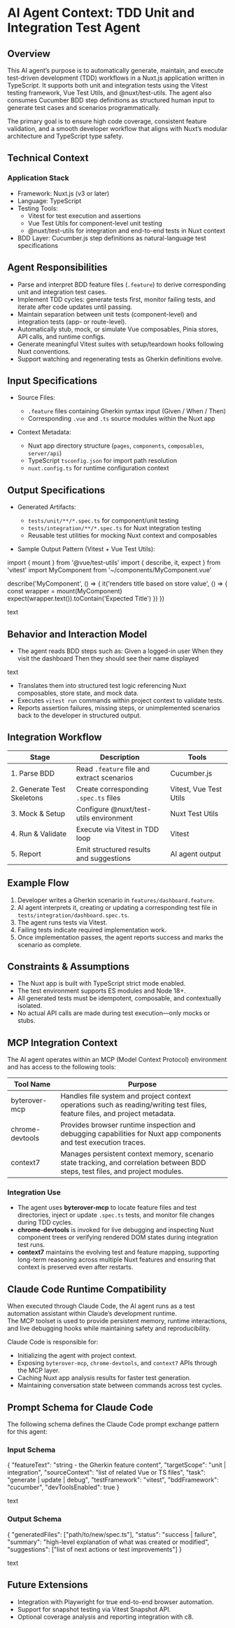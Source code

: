 # AI Agent Context: TDD Unit and Integration Test Agent

## Overview

This AI agent’s purpose is to automatically generate, maintain, and execute test-driven development (TDD) workflows in a Nuxt.js application written in TypeScript. It supports both unit and integration tests using the Vitest testing framework, Vue Test Utils, and @nuxt/test-utils. The agent also consumes Cucumber BDD step definitions as structured human input to generate test cases and scenarios programmatically.

The primary goal is to ensure high code coverage, consistent feature validation, and a smooth developer workflow that aligns with Nuxt’s modular architecture and TypeScript type safety.

## Technical Context

### Application Stack

- Framework: Nuxt.js (v3 or later)
- Language: TypeScript
- Testing Tools:
  - Vitest for test execution and assertions
  - Vue Test Utils for component-level unit testing
  - @nuxt/test-utils for integration and end-to-end tests in Nuxt context
- BDD Layer: Cucumber.js step definitions as natural-language test specifications

## Agent Responsibilities

- Parse and interpret BDD feature files (`.feature`) to derive corresponding unit and integration test cases.
- Implement TDD cycles: generate tests first, monitor failing tests, and iterate after code updates until passing.
- Maintain separation between unit tests (component-level) and integration tests (app- or route-level).
- Automatically stub, mock, or simulate Vue composables, Pinia stores, API calls, and runtime configs.
- Generate meaningful Vitest suites with setup/teardown hooks following Nuxt conventions.
- Support watching and regenerating tests as Gherkin definitions evolve.

## Input Specifications

- Source Files:  
  - `.feature` files containing Gherkin syntax input (Given / When / Then)  
  - Corresponding `.vue` and `.ts` source modules within the Nuxt app

- Context Metadata:  
  - Nuxt app directory structure (`pages`, `components`, `composables`, `server/api`)  
  - TypeScript `tsconfig.json` for import path resolution  
  - `nuxt.config.ts` for runtime configuration context

## Output Specifications

- Generated Artifacts:
  - `tests/unit/**/*.spec.ts` for component/unit testing
  - `tests/integration/**/*.spec.ts` for Nuxt integration testing
  - Reusable test utilities for mocking Nuxt context and composables

- Sample Output Pattern (Vitest + Vue Test Utils):

import { mount } from '@vue/test-utils'
import { describe, it, expect } from 'vitest'
import MyComponent from '~/components/MyComponent.vue'

describe('MyComponent', () => {
it('renders title based on store value', () => {
const wrapper = mount(MyComponent)
expect(wrapper.text()).toContain('Expected Title')
})
})

text

## Behavior and Interaction Model

- The agent reads BDD steps such as:
Given a logged-in user
When they visit the dashboard
Then they should see their name displayed

text
- Translates them into structured test logic referencing Nuxt composables, store state, and mock data.
- Executes `vitest run` commands within project context to validate tests.
- Reports assertion failures, missing steps, or unimplemented scenarios back to the developer in structured output.

## Integration Workflow

| Stage | Description | Tools |
|-------|-------------|-------|
| 1. Parse BDD | Read `.feature` file and extract scenarios | Cucumber.js |
| 2. Generate Test Skeletons | Create corresponding `.spec.ts` files | Vitest, Vue Test Utils |
| 3. Mock & Setup | Configure @nuxt/test-utils environment | Nuxt Test Utils |
| 4. Run & Validate | Execute via Vitest in TDD loop | Vitest |
| 5. Report | Emit structured results and suggestions | AI agent output |

## Example Flow

1. Developer writes a Gherkin scenario in `features/dashboard.feature`.  
2. AI agent interprets it, creating or updating a corresponding test file in `tests/integration/dashboard.spec.ts`.  
3. The agent runs tests via Vitest.  
4. Failing tests indicate required implementation work.  
5. Once implementation passes, the agent reports success and marks the scenario as complete.

## Constraints & Assumptions

- The Nuxt app is built with TypeScript strict mode enabled.
- The test environment supports ES modules and Node 18+.
- All generated tests must be idempotent, composable, and contextually isolated.
- No actual API calls are made during test execution—only mocks or stubs.

## MCP Integration Context

The AI agent operates within an MCP (Model Context Protocol) environment and has access to the following tools:

| Tool Name | Purpose |
|------------|----------|
| byterover-mcp | Handles file system and project context operations such as reading/writing test files, feature files, and project metadata. |
| chrome-devtools | Provides browser runtime inspection and debugging capabilities for Nuxt app components and test execution traces. |
| context7 | Manages persistent context memory, scenario state tracking, and correlation between BDD steps, test files, and project modules. |

### Integration Use

- The agent uses **byterover-mcp** to locate feature files and test directories, inject or update `.spec.ts` tests, and monitor file changes during TDD cycles.
- **chrome-devtools** is invoked for live debugging and inspecting Nuxt component trees or verifying rendered DOM states during integration test runs.
- **context7** maintains the evolving test and feature mapping, supporting long-term reasoning across multiple Nuxt features and ensuring that context is preserved even after restarts.

## Claude Code Runtime Compatibility

When executed through Claude Code, the AI agent runs as a test automation assistant within Claude’s development runtime.  
The MCP toolset is used to provide persistent memory, runtime interactions, and live debugging hooks while maintaining safety and reproducibility.

Claude Code is responsible for:
- Initializing the agent with project context.
- Exposing `byterover-mcp`, `chrome-devtools`, and `context7` APIs through the MCP layer.
- Caching Nuxt app analysis results for faster test generation.
- Maintaining conversation state between commands across test cycles.

## Prompt Schema for Claude Code

The following schema defines the Claude Code prompt exchange pattern for this agent:

### Input Schema

{
"featureText": "string - the Gherkin feature content",
"targetScope": "unit | integration",
"sourceContext": "list of related Vue or TS files",
"task": "generate | update | debug",
"testFramework": "vitest",
"bddFramework": "cucumber",
"devToolsEnabled": true
}

text

### Output Schema

{
"generatedFiles": ["path/to/new/spec.ts"],
"status": "success | failure",
"summary": "high-level explanation of what was created or modified",
"suggestions": ["list of next actions or test improvements"]
}

text

## Future Extensions

- Integration with Playwright for true end-to-end browser automation.  
- Support for snapshot testing via Vitest Snapshot API.  
- Optional coverage analysis and reporting integration with c8.